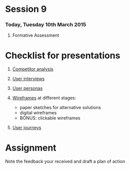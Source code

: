 # Session 9

### Today, Tuesday 10th March 2015

1. Formative Assessment	

# Checklist for presentations

1. [Competitor analysis](https://github.com/RavensbourneWebMedia/WEB14204/blob/master/sessions/session-02.md#competitor-analysis) 

2. [User interviews](https://github.com/RavensbourneWebMedia/WEB14204/blob/master/sessions/session-03.md#exercise)

3. [User personas](https://github.com/RavensbourneWebMedia/WEB14204/blob/master/sessions/session-04.md#user-personas)	

4. [Wireframes](https://github.com/RavensbourneWebMedia/WEB14204/blob/master/sessions/session-05.md#wireframing) at different stages: 

	* paper sketches for alternative solutions 
	* digital wireframes
	* BONUS: clickable wireframes

5. [User journeys](https://github.com/RavensbourneWebMedia/WEB14204/blob/master/sessions/session-06.md#user-journeys)



# Assignment

Note the feedback your received and draft a plan of action 